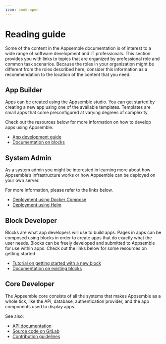 ```yaml
---
icon: book-open
---
```


# Reading guide

Some of the content in the Appsemble documentation is of interest to a wide range of software
development and IT professionals. This section provides you with links to topics that are organized
by professional role and common task scenarios. Because the roles in your organization might be
different from the roles described here, consider this information as a recommendation to the
location of the content that you need.

## App Builder

Apps can be created using the Appsemble studio. You can get started by creating a new app using one
of the available templates. Templates are small apps that come preconfigured at varying degrees of
complexity.

Check out the resources below for more information on how to develop apps using Appsemble.

- [App development guide](guide/index.md)
- [Documentation on blocks](/blocks)

## System Admin

As a system admin you might be interested in learning more about how Appsemble’s infrastructure
works or how Appsemble can be deployed on your own server.

For more information, please refer to the links below.

- [Deployment using Docker Compose](deployment/docker-compose.md)
- [Deployment using Helm](deployment/helm.md)

## Block Developer

Blocks are what app developers will use to build apps. Pages in apps can be composed using blocks in
order to create apps that do exactly what the user needs. Blocks can be freely developed and
submitted to Appsemble for use within apps. Check out the links below for some resources on getting
started.

- [Tutorial on getting started with a new block](development/developing-blocks.md)
- [Documentation on existing blocks](/blocks)

## Core Developer

The Appsemble core consists of all the systems that makes Appsemble as a whole tick, like the API,
database, authentication provider, and the app components used to display apps.

See also:

- [API documentation](/api-explorer)
- [Source code on GitLab](https://gitlab.com/appsemble/appsemble)
- [Contribution guidelines](https://gitlab.com/appsemble/appsemble/blob/main/CONTRIBUTING.md)
